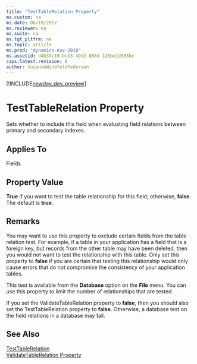 ```yaml
---
title: "TestTableRelation Property"
ms.custom: na
ms.date: 06/19/2017
ms.reviewer: na
ms.suite: na
ms.tgt_pltfrm: na
ms.topic: article
ms.prod: "dynamics-nav-2018"
ms.assetid: d4b37c19-bcb3-49d2-868d-126be1d383be
caps.latest.revision: 8
author: SusanneWindfeldPedersen
---
```


[!INCLUDE[newdev_dev_preview](../includes/newdev_dev_preview.md)]

# TestTableRelation Property
Sets whether to include this field when evaluating field relations between primary and secondary indexes.  
  
## Applies To  
 Fields  
  
## Property Value  
 **True** if you want to test the table relationship for this field; otherwise, **false**. The default is **true**.  
  
## Remarks  
 You may want to use this property to exclude certain fields from the table relation test. For example, if a table in your application has a field that is a foreign key, but records from the other table may have been deleted, then you would not want to test the relationship with this table. Only set this property to **false** if you are certain that testing this relationship would only cause errors that do not compromise the consistency of your application tables.  
  
 This test is available from the **Database** option on the **File** menu. You can use this property to limit the number of relationships that are tested.  
  
 If you set the ValidateTableRelation property to **false**, then you should also set the TestTableRelation property to **false**. Otherwise, a database test on the field relations in a database may fail.  
  
## See Also  
 [TestTableRelation](devenv-testtablerelation-property.md)   
 [ValidateTableRelation Property](devenv-validatetablerelation-property.md)